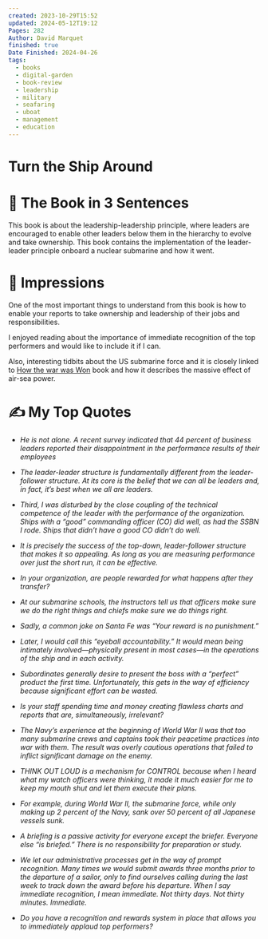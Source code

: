 ```yaml
---
created: 2023-10-29T15:52
updated: 2024-05-12T19:12
Pages: 282
Author: David Marquet
finished: true
Date Finished: 2024-04-26
tags:
  - books
  - digital-garden
  - book-review
  - leadership
  - military
  - seafaring
  - uboat
  - management
  - education
---
```

# Turn the Ship Around


# 🚀 The Book in 3 Sentences
This book is about the leadership-leadership principle, where leaders are encouraged to enable other leaders below them in the hierarchy to evolve and take ownership. This book contains the implementation of the leader-leader principle onboard a nuclear submarine and how it went.

# 🎨 Impressions
One of the most important things to understand from this book is how to enable your reports to take ownership and leadership of their jobs and responsibilities. 

I enjoyed reading about the importance of immediate recognition of the top performers and would like to include it if I can. 

Also, interesting tidbits about the US submarine force and it is closely linked to [How the war was Won](How%20the%20war%20was%20Won.md) book and how it describes the massive effect of air-sea power. 
# ✍️ My Top  Quotes

- *He is not alone. A recent survey indicated that 44 percent of business leaders reported their disappointment in the performance results of their employees* 
 
- *The leader-leader structure is fundamentally different from the leader-follower structure. At its core is the belief that we can all be leaders and, in fact, it’s best when we all are leaders.* 
 
- *Third, I was disturbed by the close coupling of the technical competence of the leader with the performance of the organization. Ships with a “good” commanding officer (CO) did well, as had the SSBN I rode. Ships that didn’t have a good CO didn’t do well.* 
 
- *It is precisely the success of the top-down, leader-follower structure that makes it so appealing. As long as you are measuring performance over just the short run, it can be effective.* 
 
- *In your organization, are people rewarded for what happens after they transfer?* 
 
- *At our submarine schools, the instructors tell us that officers make sure we do the right things and chiefs make sure we do things right.* 
 
- *Sadly, a common joke on Santa Fe was “Your reward is no punishment.”* 
 
- *Later, I would call this “eyeball accountability.” It would mean being intimately involved—physically present in most cases—in the operations of the ship and in each activity.* 
 
- *Subordinates generally desire to present the boss with a “perfect” product the first time. Unfortunately, this gets in the way of efficiency because significant effort can be wasted.* 
 
- *Is your staff spending time and money creating flawless charts and reports that are, simultaneously, irrelevant?* 
 
- *The Navy’s experience at the beginning of World War II was that too many submarine crews and captains took their peacetime practices into war with them. The result was overly cautious operations that failed to inflict significant damage on the enemy.* 
 
- *THINK OUT LOUD is a mechanism for CONTROL because when I heard what my watch officers were thinking, it made it much easier for me to keep my mouth shut and let them execute their plans.* 
 
- *For example, during World War II, the submarine force, while only making up 2 percent of the Navy, sank over 50 percent of all Japanese vessels sunk.* 
 
- *A briefing is a passive activity for everyone except the briefer. Everyone else “is briefed.” There is no responsibility for preparation or study.* 
 
- *We let our administrative processes get in the way of prompt recognition. Many times we would submit awards three months prior to the departure of a sailor, only to find ourselves calling during the last week to track down the award before his departure. When I say immediate recognition, I mean immediate. Not thirty days. Not thirty minutes. Immediate.* 
 
- *Do you have a recognition and rewards system in place that allows you to immediately applaud top performers?* 
 
